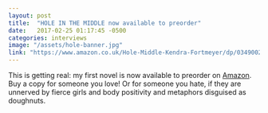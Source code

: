 ```yaml
---
layout: post
title:  "HOLE IN THE MIDDLE now available to preorder"
date:   2017-02-25 01:17:45 -0500
categories: interviews
image: "/assets/hole-banner.jpg"
link: "https://www.amazon.co.uk/Hole-Middle-Kendra-Fortmeyer/dp/0349002754/"
---
```

This is getting real: my first novel is now available to preorder on [Amazon]({{page.link}}). Buy a copy for someone you love! Or for someone you hate, if they are unnerved by fierce girls and body positivity and metaphors disguised as doughnuts.


